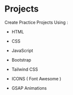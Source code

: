 # Projects

Create Practice Projects Using :

- HTML
- CSS
- JavaScript

- Bootstrap
- Tailwind CSS
- ICONS ( Font Awesome )
- GSAP Animations
